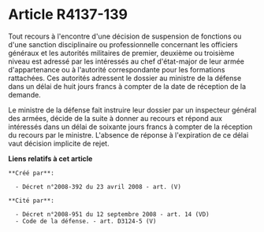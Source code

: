 # Article R4137-139

Tout recours à l'encontre d'une décision de suspension de fonctions ou d'une sanction disciplinaire ou professionnelle
concernant les officiers généraux et les autorités militaires de premier, deuxième ou troisième niveau est adressé par les
intéressés au chef d'état-major de leur armée d'appartenance ou à l'autorité correspondante pour les formations rattachées.
Ces autorités adressent le dossier au ministre de la défense dans un délai de huit jours francs à compter de la date de
réception de la demande.

Le ministre de la défense fait instruire leur dossier par un inspecteur général des armées, décide de la suite à donner au
recours et répond aux intéressés dans un délai de soixante jours francs à compter de la réception du recours par le ministre.
L'absence de réponse à l'expiration de ce délai vaut décision implicite de rejet.

**Liens relatifs à cet article**

	**Créé par**:

	  - Décret n°2008-392 du 23 avril 2008 - art. (V)

	**Cité par**:

	  - Décret n°2008-951 du 12 septembre 2008 - art. 14 (VD)
	  - Code de la défense. - art. D3124-5 (V)

